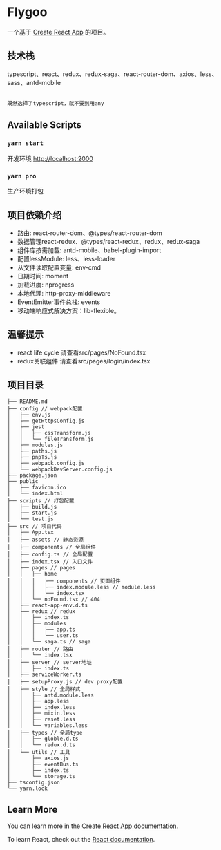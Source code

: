 # Flygoo

一个基于 [Create React App](https://github.com/facebook/create-react-app) 的项目。

## 技术栈
typescript、react、redux、redux-saga、react-router-dom、axios、less、sass、antd-mobile

##
`既然选择了typescript，就不要到用any`
##

## Available Scripts

### `yarn start`

开发环境 [http://localhost:2000](http://localhost:3000)

### `yarn pro`

生产环境打包

## 项目依赖介绍

- 路由: react-router-dom、@types/react-router-dom
- 数据管理react-redux、@types/react-redux、redux、redux-saga 
- 组件库按需加载: antd-mobile、babel-plugin-import 
- 配置lessModule: less、less-loader 
- 从文件读取配置变量: env-cmd
- 日期时间: moment
- 加载进度: nprogress
- 本地代理: http-proxy-middleware
- EventEmitter事件总栈: events
- 移动端响应式解决方案：lib-flexible。


## 温馨提示
- react life cycle 请查看src/pages/NoFound.tsx
- redux关联组件 请查看src/pages/login/index.tsx

## 项目目录
```
├── README.md
├── config // webpack配置
│   ├── env.js
│   ├── getHttpsConfig.js
│   ├── jest
│   │   ├── cssTransform.js
│   │   └── fileTransform.js
│   ├── modules.js
│   ├── paths.js
│   ├── pnpTs.js
│   ├── webpack.config.js
│   └── webpackDevServer.config.js
├── package.json
├── public
│   ├── favicon.ico
│   └── index.html
├── scripts // 打包配置
│   ├── build.js
│   ├── start.js
│   └── test.js
├── src // 项目代码
│   ├── App.tsx
│   ├── assets // 静态资源
│   ├── components // 全局组件
│   ├── config.ts // 全局配置
│   ├── index.tsx // 入口文件
│   ├── pages // pages
│   │   ├── home
│   │   │   ├── components // 页面组件
│   │   │   ├── index.module.less // module.less
│   │   │   └── index.tsx
│   │   └── noFound.tsx // 404
│   ├── react-app-env.d.ts
│   ├── redux // redux
│   │   ├── index.ts
│   │   ├── modules
│   │   │   ├── app.ts
│   │   │   └── user.ts
│   │   └── saga.ts // saga
│   ├── router // 路由
│   │   └── index.tsx
│   ├── server // server地址
│   │   ├── index.ts
│   ├── serviceWorker.ts
│   ├── setupProxy.js // dev proxy配置
│   ├── style // 全局样式
│   │   ├── antd.module.less
│   │   ├── app.less
│   │   ├── index.less
│   │   ├── mixin.less
│   │   ├── reset.less
│   │   └── variables.less
│   ├── types // 全局type
│   │   ├── globle.d.ts
│   │   └── redux.d.ts
│   └── utils // 工具
│       ├── axios.js
│       ├── eventBus.ts
│       ├── index.ts
│       └── storage.ts
├── tsconfig.json
└── yarn.lock
```
## Learn More

You can learn more in the [Create React App documentation](https://facebook.github.io/create-react-app/docs/getting-started).

To learn React, check out the [React documentation](https://reactjs.org/).
